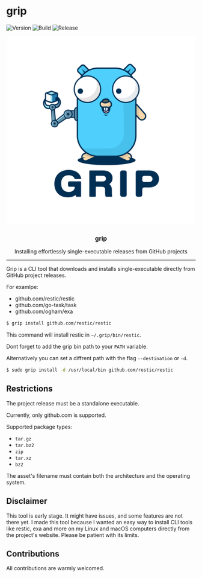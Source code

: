 # grip 

![Version](https://img.shields.io/github/v/release/alexjoedt/grip?label=version)
![Build](https://img.shields.io/github/actions/workflow/status/alexjoedt/grip/release.yml?label=release)
![Release](https://img.shields.io/github/actions/workflow/status/alexjoedt/grip/build.yml?logo=go)

<p align="center">
  <img alt="Grip Logo" src="assets/grip.png" height="500" />
  <h3 align="center">grip</h3>
  <p align="center">Installing effortlessly single-executable releases from GitHub projects </p>
</p>

---

Grip is a CLI tool that downloads and installs single-executable directly from GitHub project releases.


For examlpe:
- github.com/restic/restic
- github.com/go-task/task
- github.com/ogham/exa

```bash
$ grip install github.com/restic/restic
```

This command will install restic in `~/.grip/bin/restic`.

Dont forget to add the grip bin path to your `PATH` variable.

Alternatively you can set a diffrent path with the flag `--destination` or `-d`.

```bash
$ sudo grip install -d /usr/local/bin github.com/restic/restic
```

## Restrictions

The project release must be a standalone executable.

Currently, only github.com is supported.

Supported package types:
- `tar.gz`
- `tar.bz2`
- `zip`
- `tar.xz`
- `bz2`

The asset's filename must contain both the architecture and the operating system.

## Disclaimer

This tool is early stage. It might have issues, and some features are not there yet.
I made this tool because I wanted an easy way to install CLI tools like restic, exa and more on my Linux and macOS computers directly from the project's website. Please be patient with its limits.

## Contributions

All contributions are warmly welcomed.
